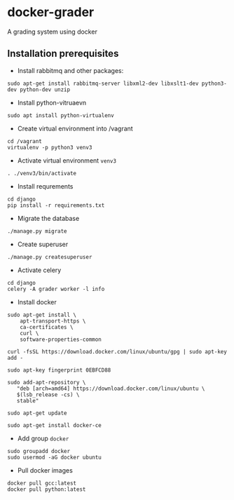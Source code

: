# docker-grader
A grading system using docker



## Installation prerequisites

* Install rabbitmq and other packages:
```
sudo apt-get install rabbitmq-server libxml2-dev libxslt1-dev python3-dev python-dev unzip
```

* Install python-vitruaevn

```
sudo apt install python-virtualenv
```

* Create virtual environment into /vagrant

```
cd /vagrant
virtualenv -p python3 venv3
```

* Activate virtual environment `venv3`

```
. ./venv3/bin/activate
```

* Install requrements
```
cd django
pip install -r requirements.txt
```


* Migrate the database
```
./manage.py migrate
```

* Create superuser

```
./manage.py createsuperuser
```

* Activate celery

```
cd django
celery -A grader worker -l info
```

* Install docker

```
sudo apt-get install \
    apt-transport-https \
    ca-certificates \
    curl \
    software-properties-common
    
curl -fsSL https://download.docker.com/linux/ubuntu/gpg | sudo apt-key add -

sudo apt-key fingerprint 0EBFCD88

sudo add-apt-repository \
   "deb [arch=amd64] https://download.docker.com/linux/ubuntu \
   $(lsb_release -cs) \
   stable"
   
sudo apt-get update

sudo apt-get install docker-ce

```

* Add group `docker`

```
sudo groupadd docker
sudo usermod -aG docker ubuntu
```

* Pull docker images

```
docker pull gcc:latest
docker pull python:latest
```

